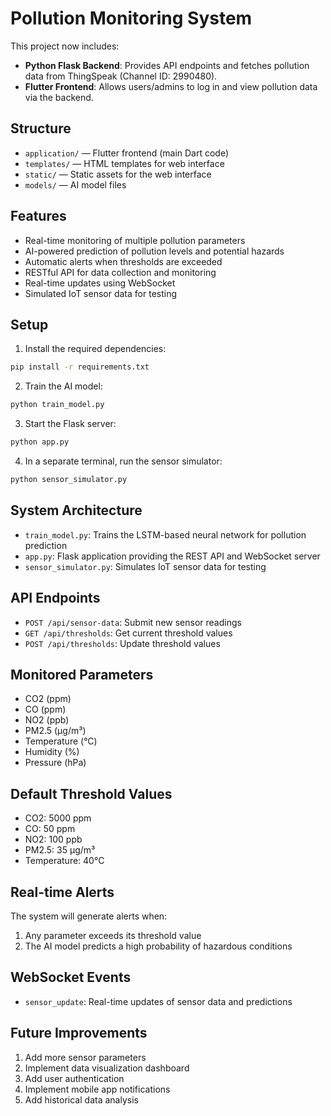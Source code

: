 # Pollution Monitoring System

This project now includes:

- **Python Flask Backend**: Provides API endpoints and fetches pollution data from ThingSpeak (Channel ID: 2990480).
- **Flutter Frontend**: Allows users/admins to log in and view pollution data via the backend.

## Structure
- `application/` — Flutter frontend (main Dart code)
- `templates/` — HTML templates for web interface
- `static/` — Static assets for the web interface
- `models/` — AI model files

## Features

- Real-time monitoring of multiple pollution parameters
- AI-powered prediction of pollution levels and potential hazards
- Automatic alerts when thresholds are exceeded
- RESTful API for data collection and monitoring
- Real-time updates using WebSocket
- Simulated IoT sensor data for testing

## Setup

1. Install the required dependencies:
```bash
pip install -r requirements.txt
```

2. Train the AI model:
```bash
python train_model.py
```

3. Start the Flask server:
```bash
python app.py
```

4. In a separate terminal, run the sensor simulator:
```bash
python sensor_simulator.py
```

## System Architecture

- `train_model.py`: Trains the LSTM-based neural network for pollution prediction
- `app.py`: Flask application providing the REST API and WebSocket server
- `sensor_simulator.py`: Simulates IoT sensor data for testing

## API Endpoints

- `POST /api/sensor-data`: Submit new sensor readings
- `GET /api/thresholds`: Get current threshold values
- `POST /api/thresholds`: Update threshold values

## Monitored Parameters

- CO2 (ppm)
- CO (ppm)
- NO2 (ppb)
- PM2.5 (µg/m³)
- Temperature (°C)
- Humidity (%)
- Pressure (hPa)

## Default Threshold Values

- CO2: 5000 ppm
- CO: 50 ppm
- NO2: 100 ppb
- PM2.5: 35 µg/m³
- Temperature: 40°C

## Real-time Alerts

The system will generate alerts when:
1. Any parameter exceeds its threshold value
2. The AI model predicts a high probability of hazardous conditions

## WebSocket Events

- `sensor_update`: Real-time updates of sensor data and predictions

## Future Improvements

1. Add more sensor parameters
2. Implement data visualization dashboard
3. Add user authentication
4. Implement mobile app notifications
5. Add historical data analysis